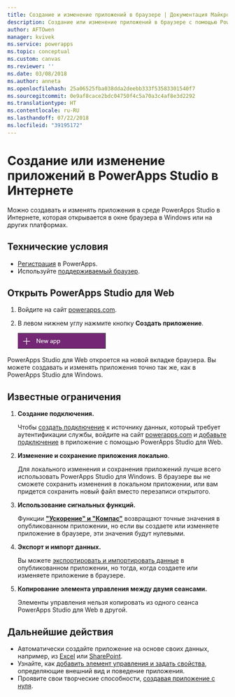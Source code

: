 ```yaml
---
title: Создание и изменение приложений в браузере | Документация Майкрософт
description: Создание или изменение приложений в браузере с помощью PowerApps Studio в Интернете.
author: AFTOwen
manager: kvivek
ms.service: powerapps
ms.topic: conceptual
ms.custom: canvas
ms.reviewer: ''
ms.date: 03/08/2018
ms.author: anneta
ms.openlocfilehash: 25a06525fba038dda2deebb333f53583301540f7
ms.sourcegitcommit: 0e9af8cace2bdc04750f4c5a70a3c4af8e3d2292
ms.translationtype: HT
ms.contentlocale: ru-RU
ms.lasthandoff: 07/22/2018
ms.locfileid: "39195172"
---
```

# <a name="create-or-edit-apps-in-powerapps-studio-for-web"></a>Создание или изменение приложений в PowerApps Studio в Интернете
Можно создавать и изменять приложения в среде PowerApps Studio в Интернете, которая открывается в окне браузера в Windows или на других платформах.

## <a name="prerequisites"></a>Технические условия
* [Регистрация](../signup-for-powerapps.md) в PowerApps.
* Используйте [поддерживаемый браузер](limits-and-config.md#supported-browsers-for-powerapps-studio).

## <a name="open-powerapps-studio-for-web"></a>Открыть PowerApps Studio для Web
1. Войдите на сайт [powerapps.com](http://go.microsoft.com/fwlink/p/?LinkId=708209).
2. В левом нижнем углу нажмите кнопку **Создать приложение**.

    ![Элемент "Создать приложение" в области навигации слева](./media/create-app-browser/left-nav.png)

PowerApps Studio для Web откроется на новой вкладке браузера. Вы можете создавать и изменять приложения точно так же, как в PowerApps Studio для Windows.

## <a name="known-limitations"></a>Известные ограничения
1. **Создание подключения.**

    Чтобы [создать подключение](add-manage-connections.md) к источнику данных, который требует аутентификации службы, войдите на сайт [powerapps.com](https://web.powerapps.com?utm_source=padocs&utm_medium=linkinadoc&utm_campaign=referralsfromdoc) и [добавьте подключение](add-data-connection.md) в приложение с помощью PowerApps Studio для Web.
2. **Изменение и сохранение приложения локально**.

    Для локального изменения и сохранения приложений лучше всего использовать PowerApps Studio для Windows. В браузере вы не сможете сохранить изменения в локальном приложении, или вам придется сохранить новый файл вместо перезаписи открытого.
3. **Использование сигнальных функций.**

    Функции **["Ускорение" и "Компас"](functions/signals.md)** возвращают точные значения в опубликованном приложении, но если вы создаете или изменяете приложение в браузере, эти значения будут нулевыми.
4. **Экспорт и импорт данных.**

    Вы можете [экспортировать и импортировать данные](controls/control-export-import.md) в опубликованном приложении, но тогда, когда создаете или изменяете приложение в браузере.
5. **Копирование элемента управления между двумя сеансами.**

    Элементы управления нельзя копировать из одного сеанса PowerApps Studio для Web в другой.

## <a name="next-steps"></a>Дальнейшие действия
* Автоматически создайте приложение на основе своих данных, например, из [Excel](get-started-create-from-data.md) или [SharePoint](app-from-sharepoint.md).
* Узнайте, как [добавить элемент управления и задать свойства](add-configure-controls.md), определяющие внешний вид и поведение приложения.
* Проявите свои творческие способности, [создавая приложение с нуля](get-started-create-from-blank.md).

